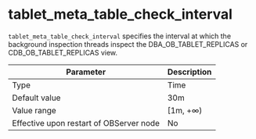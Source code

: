 # tablet_meta_table_check_interval


`tablet_meta_table_check_interval` specifies the interval at which the background inspection threads inspect the DBA_OB_TABLET_REPLICAS or CDB_OB_TABLET_REPLICAS view.


| **Parameter** | **Description** |
|------------------|--------------|
| Type | Time |
| Default value | 30m |
| Value range | \[1m, +∞) |
| Effective upon restart of OBServer node | No |